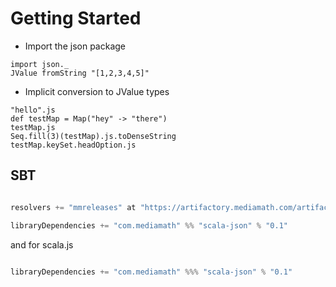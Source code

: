 Getting Started
===============

* Import the json package
```tut
import json._
JValue fromString "[1,2,3,4,5]"
```
* Implicit conversion to JValue types
```tut
"hello".js
def testMap = Map("hey" -> "there")
testMap.js
Seq.fill(3)(testMap).js.toDenseString
testMap.keySet.headOption.js
```

SBT
---

```scala

resolvers += "mmreleases" at "https://artifactory.mediamath.com/artifactory/libs-release-global"

libraryDependencies += "com.mediamath" %% "scala-json" % "0.1"

```

and for scala.js

```scala

libraryDependencies += "com.mediamath" %%% "scala-json" % "0.1"

```